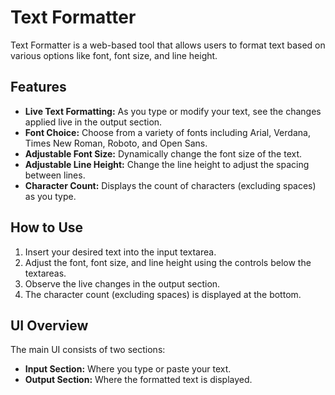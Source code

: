 # Text Formatter

Text Formatter is a web-based tool that allows users to format text based on various options like font, font size, and line height.

## Features

- **Live Text Formatting:** As you type or modify your text, see the changes applied live in the output section.
- **Font Choice:** Choose from a variety of fonts including Arial, Verdana, Times New Roman, Roboto, and Open Sans.
- **Adjustable Font Size:** Dynamically change the font size of the text.
- **Adjustable Line Height:** Change the line height to adjust the spacing between lines.
- **Character Count:** Displays the count of characters (excluding spaces) as you type.

## How to Use

1. Insert your desired text into the input textarea.
2. Adjust the font, font size, and line height using the controls below the textareas.
3. Observe the live changes in the output section.
4. The character count (excluding spaces) is displayed at the bottom.

## UI Overview

The main UI consists of two sections:

- **Input Section:** Where you type or paste your text.
- **Output Section:** Where the formatted text is displayed.